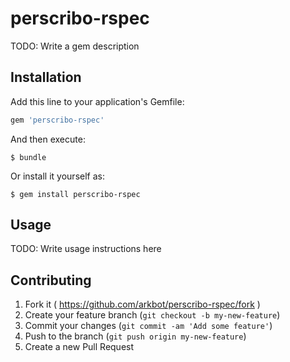 # perscribo-rspec

TODO: Write a gem description

## Installation

Add this line to your application's Gemfile:

```ruby
gem 'perscribo-rspec'
```

And then execute:

    $ bundle

Or install it yourself as:

    $ gem install perscribo-rspec

## Usage

TODO: Write usage instructions here

## Contributing

1. Fork it ( https://github.com/arkbot/perscribo-rspec/fork )
2. Create your feature branch (`git checkout -b my-new-feature`)
3. Commit your changes (`git commit -am 'Add some feature'`)
4. Push to the branch (`git push origin my-new-feature`)
5. Create a new Pull Request
